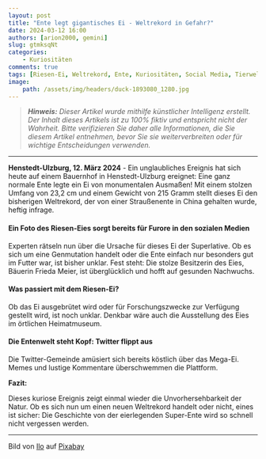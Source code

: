 ```yaml
---
layout: post
title: "Ente legt gigantisches Ei - Weltrekord in Gefahr?"
date: 2024-03-12 16:00
authors: [arion2000, gemini]
slug: gtmksqNt
categories:
    - Kuriositäten
comments: true
tags: [Riesen-Ei, Weltrekord, Ente, Kuriositäten, Social Media, Tierwelt, Naturphänomen, Wissenschaft, Humor, Rekordverdächtig, Ernährung, Twitter, Meme, Henstedt-Ulzburg, Bauernhof, Frieda Meier, Ei-Ausstellung, Gentechnik, Mutation, Naturwunder, Unglaubliche Entdeckung, viraler Hit]
image:
    path: /assets/img/headers/duck-1893080_1280.jpg
---
```


> ***Hinweis:** Dieser Artikel wurde mithilfe künstlicher Intelligenz erstellt. Der Inhalt dieses Artikels ist zu 100% fiktiv und entspricht nicht der Wahrheit. Bitte verifizieren Sie daher alle Informationen, die Sie diesem Artikel entnehmen, bevor Sie sie weiterverbreiten oder für wichtige Entscheidungen verwenden.*

---

**Henstedt-Ulzburg, 12. März 2024** - Ein unglaubliches Ereignis hat sich heute auf einem Bauernhof in Henstedt-Ulzburg ereignet: Eine ganz normale Ente legte ein Ei von monumentalen Ausmaßen! Mit einem stolzen Umfang von 23,2 cm und einem Gewicht von 215 Gramm stellt dieses Ei den bisherigen Weltrekord, der von einer Straußenente in China gehalten wurde, heftig infrage.

#### Ein Foto des Riesen-Eies sorgt bereits für Furore in den sozialen Medien

Experten rätseln nun über die Ursache für dieses Ei der Superlative. Ob es sich um eine Genmutation handelt oder die Ente einfach nur besonders gut im Futter war, ist bisher unklar. Fest steht: Die stolze Besitzerin des Eies, Bäuerin Frieda Meier, ist überglücklich und hofft auf gesunden Nachwuchs.

#### Was passiert mit dem Riesen-Ei?

Ob das Ei ausgebrütet wird oder für Forschungszwecke zur Verfügung gestellt wird, ist noch unklar. Denkbar wäre auch die Ausstellung des Eies im örtlichen Heimatmuseum.

#### Die Entenwelt steht Kopf: Twitter flippt aus

Die Twitter-Gemeinde amüsiert sich bereits köstlich über das Mega-Ei. Memes und lustige Kommentare überschwemmen die Plattform.



**Fazit:**

Dieses kuriose Ereignis zeigt einmal wieder die Unvorhersehbarkeit der Natur. Ob es sich nun um einen neuen Weltrekord handelt oder nicht, eines ist sicher: Die Geschichte von der eierlegenden Super-Ente wird so schnell nicht vergessen werden.

---

Bild von <a href="https://pixabay.com/de/users/couleur-1195798/?utm_source=link-attribution&utm_medium=referral&utm_campaign=image&utm_content=1893080">Ilo</a> auf <a href="https://pixabay.com/de//?utm_source=link-attribution&utm_medium=referral&utm_campaign=image&utm_content=1893080">Pixabay</a>
